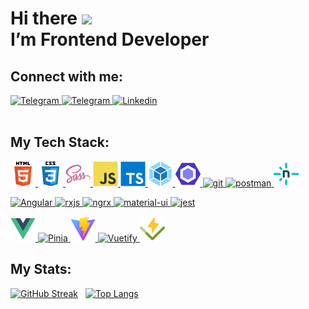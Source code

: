<h1 align="left">Hi there <img src="https://media.giphy.com/media/hvRJCLFzcasrR4ia7z/giphy.gif" width="30px"/> <br> I’m Frontend Developer </h1>

<h2 align="left">Connect with me:</h2>
<div align="left" id="badges">
  <a href="https://t.me/Unicorn_mary" target="_blank"> <img src="https://img.shields.io/badge/Telegram-2CA5E0?style=for-the-badge&logo=telegram&logoColor=white" alt="Telegram"/> </a>
  <a href="mailto:maryrykova24@gmail.com" target="_blank"> <img src="https://img.shields.io/badge/Gmail-D14836?style=for-the-badge&logo=gmail&logoColor=white" alt="Telegram"/> </a>
  <a href="https://www.linkedin.com/in/mariia-rykova-81162b250/" target="_blank" title="Linkedin"> <img src="https://img.shields.io/badge/LinkedIn-blue?logo=linkedin&logoColor=white&style=for-the-badge" alt="Linkedin"/> </a>
</div>
<div align="left"> <img src="https://komarev.com/ghpvc/?username=RykovaMariia&style=flat-square&color=blue" alt=""/></div>

<h2 align="left">My Tech Stack:</h2>
<p align="left"> 
  <a href="https://html.spec.whatwg.org/multipage/" target="_blank" title="HTML5"> <img src="https://raw.githubusercontent.com/devicons/devicon/master/icons/html5/html5-original-wordmark.svg" alt="html5" width="40" height="40"/> </a> 
  <a href="https://www.w3.org/Style/CSS/Overview.en.html" target="_blank" title="CSS3"> <img src="https://raw.githubusercontent.com/devicons/devicon/master/icons/css3/css3-original-wordmark.svg" alt="css3" width="40" height="40"/> </a> 
  <a href="https://sass-lang.com" target="_blank" title="Sass"> <img src="https://raw.githubusercontent.com/devicons/devicon/master/icons/sass/sass-original.svg" alt="sass" width="40" height="40"/> </a> 
  <a href="https://ecma-international.org/publications-and-standards/standards/ecma-262/" target="_blank" title="JavaScript"> <img src="https://raw.githubusercontent.com/devicons/devicon/master/icons/javascript/javascript-original.svg" alt="javascript" width="40" height="40"/> </a> 
  <a href="https://www.typescriptlang.org/" target="_blank" title="TypeScript"> <img src="https://raw.githubusercontent.com/devicons/devicon/master/icons/typescript/typescript-original.svg" alt="typescript" width="40" height="40"/> </a>
   <a href="https://webpack.js.org/" target="_blank" title="Webpack"> <img src="https://github.com/devicons/devicon/blob/master/icons/webpack/webpack-original.svg" alt="webpack" width="40" height="40"/> </a>
  <a href="https://eslint.org/" target="_blank" title="ESLint"> <img src="https://github.com/devicons/devicon/blob/master/icons/eslint/eslint-original.svg" alt="ESLint" width="40" height="40"/> </a>
  <a href="https://git-scm.com/" target="_blank" title="git"> <img src="https://www.vectorlogo.zone/logos/git-scm/git-scm-icon.svg" alt="git" width="40" height="40"/> </a> 
  <a href="https://postman.com" target="_blank" title="postman"> <img src="https://www.vectorlogo.zone/logos/getpostman/getpostman-icon.svg" alt="postman" width="40" height="40"/> </a>
  <a href="https://www.netlify.com/" target="_blank" title="Netlify"> <img src="https://github.com/devicons/devicon/blob/master/icons/netlify/netlify-original.svg" alt="Netlify" width="40" height="40"/> </a>
  
 <a href="https://angular.dev/" target="_blank" title="Angular"> <img src="https://cdn.jsdelivr.net/gh/devicons/devicon@latest/icons/angular/angular-original.svg" alt="Angular" width="40" height="40"/> </a>
  <a href="https://rxjs.dev/" target="_blank" title="rxjs"> <img src="https://cdn.jsdelivr.net/gh/devicons/devicon@latest/icons/rxjs/rxjs-original.svg" alt="rxjs" width="40" height="40"/> </a>
  <a href="https://ngrx.io/" target="_blank" title="ngrx"> <img src="https://cdn.jsdelivr.net/gh/devicons/devicon@latest/icons/ngrx/ngrx-original.svg" alt="ngrx" width="40" height="40"/> </a>
  <a href="https://mui.com/material-ui/" target="_blank" title="material-ui"> <img src="https://cdn.jsdelivr.net/gh/devicons/devicon@latest/icons/materialui/materialui-original.svg" alt="material-ui" width="40" height="40"/> </a>
   <a href="https://jestjs.io/" target="_blank" title="jest"> <img src="https://cdn.jsdelivr.net/gh/devicons/devicon@latest/icons/jest/jest-plain.svg" alt="jest" width="40" height="40"/> </a>

 <a href="https://vuejs.org/" target="_blank" title="Vuejs"> <img src="https://github.com/devicons/devicon/blob/master/icons/vuejs/vuejs-original.svg" alt="Vuejs" width="40" height="40"/> </a>
  <a href="https://pinia.vuejs.org" target="_blank" title="Pinia"> <img src="https://pinia.vuejs.org/logo.svg" alt="Pinia" width="40" height="40"/> </a>
  <a href="https://vitejs.dev/" target="_blank" title="Vite"> <img src="https://github.com/devicons/devicon/blob/master/icons/vitejs/vitejs-original.svg" alt="Vite" width="40" height="40"/> </a>
  <a href="https://vuetifyjs.com/en/" target="_blank" title="Vuetify"> <img src="https://cdn.jsdelivr.net/gh/devicons/devicon@latest/icons/vuetify/vuetify-original.svg" alt="Vuetify" width="40" height="40"/> </a>
  <a href="https://vitest.dev/" target="_blank" title="Vitest"> <img src="https://github.com/devicons/devicon/blob/master/icons/vitest/vitest-original.svg" alt="Vitest" width="40" height="40"/> </a>
</p>
<h2 align="left">My Stats:</h2>

[![GitHub Streak](https://streak-stats.demolab.com/?user=RykovaMariia)](https://git.io/streak-stats) &nbsp;
[![Top Langs](https://github-readme-stats.vercel.app/api/top-langs/?username=RykovaMariia&layout=compact)](https://github.com/anuraghazra/github-readme-stats)

<!--
**RykovaMariia/RykovaMariia** is a ✨ _special_ ✨ repository because its `README.md` (this file) appears on your GitHub profile.

Here are some ideas to get you started:

- 🔭 I’m currently working on ...
- 🌱 I’m currently learning ...
- 👯 I’m looking to collaborate on ...
- 🤔 I’m looking for help with ...
- 💬 Ask me about ...
- 📫 How to reach me: ...
- 😄 Pronouns: ...
- ⚡ Fun fact: ...
-->
